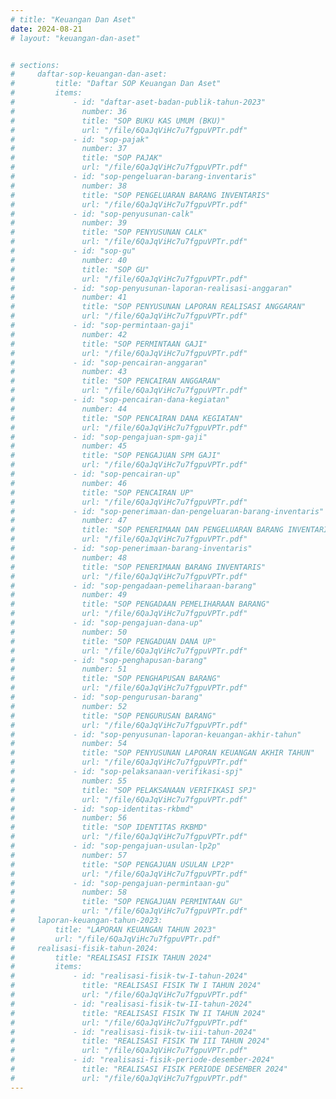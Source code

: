```yaml
---
# title: "Keuangan Dan Aset"
date: 2024-08-21
# layout: "keuangan-dan-aset"


# sections:
#     daftar-sop-keuangan-dan-aset:
#         title: "Daftar SOP Keuangan Dan Aset"
#         items:
#             - id: "daftar-aset-badan-publik-tahun-2023"
#               number: 36
#               title: "SOP BUKU KAS UMUM (BKU)"
#               url: "/file/6QaJqViHc7u7fgpuVPTr.pdf" 
#             - id: "sop-pajak"
#               number: 37
#               title: "SOP PAJAK"
#               url: "/file/6QaJqViHc7u7fgpuVPTr.pdf"
#             - id: "sop-pengeluaran-barang-inventaris"
#               number: 38
#               title: "SOP PENGELUARAN BARANG INVENTARIS"
#               url: "/file/6QaJqViHc7u7fgpuVPTr.pdf"
#             - id: "sop-penyusunan-calk"
#               number: 39
#               title: "SOP PENYUSUNAN CALK"
#               url: "/file/6QaJqViHc7u7fgpuVPTr.pdf"
#             - id: "sop-gu"
#               number: 40
#               title: "SOP GU"
#               url: "/file/6QaJqViHc7u7fgpuVPTr.pdf"
#             - id: "sop-penyusunan-laporan-realisasi-anggaran"
#               number: 41
#               title: "SOP PENYUSUNAN LAPORAN REALISASI ANGGARAN"
#               url: "/file/6QaJqViHc7u7fgpuVPTr.pdf"
#             - id: "sop-permintaan-gaji"
#               number: 42
#               title: "SOP PERMINTAAN GAJI"
#               url: "/file/6QaJqViHc7u7fgpuVPTr.pdf"
#             - id: "sop-pencairan-anggaran"
#               number: 43
#               title: "SOP PENCAIRAN ANGGARAN"
#               url: "/file/6QaJqViHc7u7fgpuVPTr.pdf"
#             - id: "sop-pencairan-dana-kegiatan"
#               number: 44
#               title: "SOP PENCAIRAN DANA KEGIATAN"
#               url: "/file/6QaJqViHc7u7fgpuVPTr.pdf"
#             - id: "sop-pengajuan-spm-gaji"
#               number: 45
#               title: "SOP PENGAJUAN SPM GAJI"
#               url: "/file/6QaJqViHc7u7fgpuVPTr.pdf"
#             - id: "sop-pencairan-up"
#               number: 46
#               title: "SOP PENCAIRAN UP"
#               url: "/file/6QaJqViHc7u7fgpuVPTr.pdf"
#             - id: "sop-penerimaan-dan-pengeluaran-barang-inventaris"
#               number: 47
#               title: "SOP PENERIMAAN DAN PENGELUARAN BARANG INVENTARIS"
#               url: "/file/6QaJqViHc7u7fgpuVPTr.pdf"
#             - id: "sop-penerimaan-barang-inventaris"
#               number: 48
#               title: "SOP PENERIMAAN BARANG INVENTARIS"
#               url: "/file/6QaJqViHc7u7fgpuVPTr.pdf"
#             - id: "sop-pengadaan-pemeliharaan-barang"
#               number: 49
#               title: "SOP PENGADAAN PEMELIHARAAN BARANG"
#               url: "/file/6QaJqViHc7u7fgpuVPTr.pdf"
#             - id: "sop-pengajuan-dana-up"
#               number: 50
#               title: "SOP PENGADUAN DANA UP"
#               url: "/file/6QaJqViHc7u7fgpuVPTr.pdf"
#             - id: "sop-penghapusan-barang"
#               number: 51
#               title: "SOP PENGHAPUSAN BARANG"
#               url: "/file/6QaJqViHc7u7fgpuVPTr.pdf"
#             - id: "sop-pengurusan-barang"
#               number: 52
#               title: "SOP PENGURUSAN BARANG"
#               url: "/file/6QaJqViHc7u7fgpuVPTr.pdf"
#             - id: "sop-penyusunan-laporan-keuangan-akhir-tahun"
#               number: 54
#               title: "SOP PENYUSUNAN LAPORAN KEUANGAN AKHIR TAHUN"
#               url: "/file/6QaJqViHc7u7fgpuVPTr.pdf"
#             - id: "sop-pelaksanaan-verifikasi-spj"
#               number: 55
#               title: "SOP PELAKSANAAN VERIFIKASI SPJ"
#               url: "/file/6QaJqViHc7u7fgpuVPTr.pdf"
#             - id: "sop-identitas-rkbmd"
#               number: 56
#               title: "SOP IDENTITAS RKBMD"
#               url: "/file/6QaJqViHc7u7fgpuVPTr.pdf"
#             - id: "sop-pengajuan-usulan-lp2p"
#               number: 57
#               title: "SOP PENGAJUAN USULAN LP2P"
#               url: "/file/6QaJqViHc7u7fgpuVPTr.pdf"
#             - id: "sop-pengajuan-permintaan-gu"
#               number: 58
#               title: "SOP PENGAJUAN PERMINTAAN GU"
#               url: "/file/6QaJqViHc7u7fgpuVPTr.pdf"
#     laporan-keuangan-tahun-2023:
#         title: "LAPORAN KEUANGAN TAHUN 2023"
#         url: "/file/6QaJqViHc7u7fgpuVPTr.pdf"
#     realisasi-fisik-tahun-2024:
#         title: "REALISASI FISIK TAHUN 2024"
#         items:
#             - id: "realisasi-fisik-tw-I-tahun-2024"
#               title: "REALISASI FISIK TW I TAHUN 2024"
#               url: "/file/6QaJqViHc7u7fgpuVPTr.pdf"
#             - id: "realisasi-fisik-tw-II-tahun-2024"
#               title: "REALISASI FISIK TW II TAHUN 2024"
#               url: "/file/6QaJqViHc7u7fgpuVPTr.pdf"
#             - id: "realisasi-fisik-tw-iii-tahun-2024"
#               title: "REALISASI FISIK TW III TAHUN 2024"
#               url: "/file/6QaJqViHc7u7fgpuVPTr.pdf"
#             - id: "realisasi-fisik-periode-desember-2024"
#               title: "REALISASI FISIK PERIODE DESEMBER 2024"
#               url: "/file/6QaJqViHc7u7fgpuVPTr.pdf"
---
```

